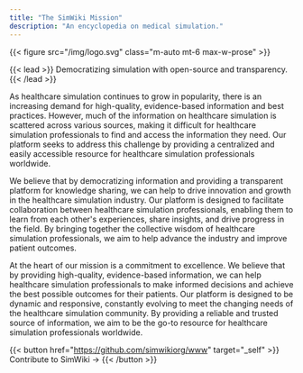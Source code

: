 ```yaml
---
title: "The SimWiki Mission"
description: "An encyclopedia on medical simulation."
---
```


{{< figure src="/img/logo.svg" class="m-auto mt-6 max-w-prose" >}}

{{< lead >}}
Democratizing simulation with open-source and transparency.
{{< /lead >}}

As healthcare simulation continues to grow in popularity, there is an increasing demand for high-quality, evidence-based information and best practices. However, much of the information on healthcare simulation is scattered across various sources, making it difficult for healthcare simulation professionals to find and access the information they need. Our platform seeks to address this challenge by providing a centralized and easily accessible resource for healthcare simulation professionals worldwide.

We believe that by democratizing information and providing a transparent platform for knowledge sharing, we can help to drive innovation and growth in the healthcare simulation industry. Our platform is designed to facilitate collaboration between healthcare simulation professionals, enabling them to learn from each other's experiences, share insights, and drive progress in the field. By bringing together the collective wisdom of healthcare simulation professionals, we aim to help advance the industry and improve patient outcomes.

At the heart of our mission is a commitment to excellence. We believe that by providing high-quality, evidence-based information, we can help healthcare simulation professionals to make informed decisions and achieve the best possible outcomes for their patients. Our platform is designed to be dynamic and responsive, constantly evolving to meet the changing needs of the healthcare simulation community. By providing a reliable and trusted source of information, we aim to be the go-to resource for healthcare simulation professionals worldwide.

{{< button href="https://github.com/simwikiorg/www" target="_self" >}}
Contribute to SimWiki &rarr;
{{< /button >}}
